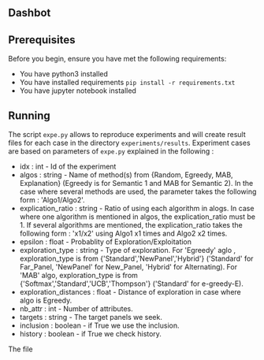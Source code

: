 ## Dashbot

## Prerequisites
Before you begin, ensure you have met the following requirements:
<!--- These are just example requirements. Add, duplicate or remove as required --->
* You have python3  installed  
* You have installed requirements  `pip install -r requirements.txt`
* You have jupyter notebook installed

## Running
The script `expe.py` allows to reproduce experiments and will create result files for each case in the directory `experiments/results`. Experiment cases are based on parameters of `expe.py` explained in the following :

* idx : int - Id of the experiment
* algos : string - Name of method(s) from {Random, Egreedy, MAB, Explanation} (Egreedy is for Semantic 1 and MAB for Semantic 2). In the case where several methods are used, the parameter takes the following form : 'Algo1/Algo2'.
* explication_ratio : string - Ratio of using each algorithm in alogs. In case where one algorithm is mentioned in algos, the explication_ratio must be 1. If several algorithms are mentioned, the explication_ratio takes the following form : 'x1/x2' using Algo1 x1 times and Algo2 x2 times.
* epsilon : float - Probablity of Exploration/Exploitation
* exploration_type : string - Type of exploration. For 'Egreedy' aglo , exploration_type is from {'Standard','NewPanel','Hybrid'} ('Standard' for Far_Panel, 'NewPanel' for New_Panel, 'Hybrid' for Alternating). For 'MAB' algo,  exploration_type is from {'Softmax','Standard','UCB','Thompson'} ('Standard' for e-greedy-E).
* exploration_distances : float - Distance of exploration in case where algo is Egreedy.
* nb_attr : int - Number of attributes.
* targets : string - The target panels we seek.
* inclusion : boolean - if True we use the inclusion.
* history : boolean - if True we check history.

The file 
